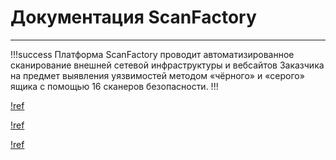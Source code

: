 # Документация ScanFactory
____

!!!success 
Платформа ScanFactory проводит автоматизированное сканирование внешней сетевой инфраструктуры и вебсайтов Заказчика на предмет выявления уязвимостей методом «чёрного» и «серого» ящика с помощью 16 сканеров безопасности.
!!!

[!ref](/quickstart.md)

[!ref](/technical-overview.md)

[!ref](/scanners.md)

